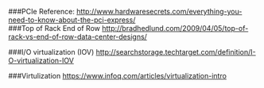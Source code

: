 ###PCIe
Reference: http://www.hardwaresecrets.com/everything-you-need-to-know-about-the-pci-express/  
###Top of Rack End of Row
http://bradhedlund.com/2009/04/05/top-of-rack-vs-end-of-row-data-center-designs/  

###I/O virtualization (IOV)
http://searchstorage.techtarget.com/definition/I-O-virtualization-IOV  


###Virtulization
https://www.infoq.com/articles/virtualization-intro  



